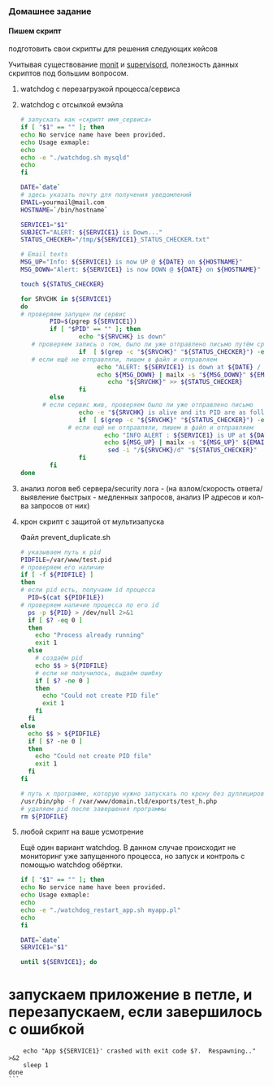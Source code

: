 ### Домашнее задание
#### Пишем скрипт
подготовить свои скрипты для решения следующих кейсов

Учитывая существование [monit](https://mmonit.com/monit/) и [supervisord](http://supervisord.org/), полезность данных скриптов под большим вопросом.

1) watchdog с перезагрузкой процесса/сервиса
2) watchdog с отсылкой емэйла
    ```bash
    # запускать как «скрипт имя_сервиса»
    if [ "$1" == "" ]; then
    echo No service name have been provided.
    echo Usage exmaple:
    echo
    echo -e "./watchdog.sh mysqld"
    echo
    fi
    
    DATE=`date`
    # здесь указать почту для получения уведомлений
    EMAIL=yourmail@mail.com
    HOSTNAME=`/bin/hostname`
    
    SERVICE1="$1"
    SUBJECT="ALERT: ${SERVICE1} is Down..."
    STATUS_CHECKER="/tmp/${SERVICE1}_STATUS_CHECKER.txt"
    
    # Email texts
    MSG_UP="Info: ${SERVICE1} is now UP @ ${DATE} on ${HOSTNAME}"
    MSG_DOWN="Alert: ${SERVICE1} is now DOWN @ ${DATE} on ${HOSTNAME}"
    
    touch ${STATUS_CHECKER}
    
    for SRVCHK in ${SERVICE1}
    do
    # проверяем запущен ли сервис
            PID=$(pgrep ${SERVICE1})
            if [ "$PID" == "" ]; then
                    echo "${SRVCHK} is down"
       # проверяем запись о том, было ли уже отправлено письмо путём сравнения записей
                    if  [ $(grep -c "${SRVCHK}" "${STATUS_CHECKER}") -eq 0 ]; then
       # если ещё не отправляли, пишем в файл и отправляем
                         echo "ALERT: ${SERVICE1} is down at ${DATE} / Sending Email ...."
                         echo ${MSG_DOWN} | mailx -s "${MSG_DOWN}" ${EMAIL}
                            echo "${SRVCHK}" >> ${STATUS_CHECKER}
                    fi
            else
          # если сервис жив, проверяем было ли уже отправлено письмо
                    echo -e "${SRVCHK} is alive and its PID are as follows...\n${PID}"
                    if  [ $(grep -c "${SRVCHK}" "${STATUS_CHECKER}") -eq 1 ]; then
                 # если ещё не отправляли, пишем в файл и отправляем
                           echo "INFO ALERT : ${SERVICE1} is UP at ${DATE} / Sending Email ...."
                           echo ${MSG_UP} | mailx -s "${MSG_UP}" ${EMAIL}
                            sed -i "/${SRVCHK}/d" "${STATUS_CHECKER}"
                    fi
            fi
    done
    ```
3) анализ логов веб сервера/security лога - (на взлом/скорость ответа/выявление быстрых - медленных запросов, анализ IP адресов и кол-ва запросов от них)
    
4) крон скрипт с защитой от мультизапуска

    Файл prevent_duplicate.sh
    ```bash
    # указываем путь к pid
    PIDFILE=/var/www/test.pid
    # проверяем его наличие
    if [ -f ${PIDFILE} ]
    then
    # если pid есть, получаем id процесса
      PID=$(cat ${PIDFILE})
    # проверяем наличие процесса по его id
      ps -p ${PID} > /dev/null 2>&1
      if [ $? -eq 0 ]
      then
        echo "Process already running"
        exit 1
      else
        # создаём pid  
        echo $$ > ${PIDFILE}
        # если не получилось, выдаём ошибку
        if [ $? -ne 0 ]
        then
          echo "Could not create PID file"
          exit 1
        fi
      fi
    else
      echo $$ > ${PIDFILE}
      if [ $? -ne 0 ]
      then
        echo "Could not create PID file"
        exit 1
      fi
    fi
    
    # путь к программе, которую нужно запускать по крону без дуплицирования
    /usr/bin/php -f /var/www/domain.tld/exports/test_h.php
    # удаляем pid после завершения программы
    rm ${PIDFILE}
    ```

5) любой скрипт на ваше усмотрение

    Ещё один вариант watchdog.
    В данном случае происходит не мониторинг уже запущенного процесса, но запуск и контроль с помощью watchdog обёртки.
    ```bash
    if [ "$1" == "" ]; then
    echo No service name have been provided.
    echo Usage exmaple:
    echo
    echo -e "./watchdog_restart_app.sh myapp.pl"
    echo
    fi
    
    DATE=`date`
    SERVICE1="$1"
    
    until ${SERVICE1}; do
 # запускаем приложение в петле, и перезапускаем, если завершилось с ошибкой
        echo "App ${SERVICE1}' crashed with exit code $?.  Respawning.." >&2
        sleep 1
    done
    ```